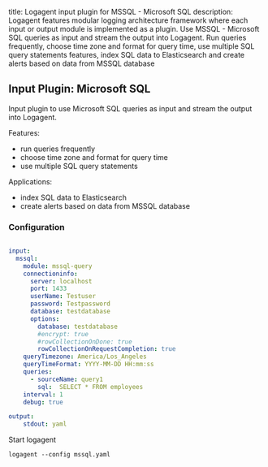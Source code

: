 title: Logagent input plugin for MSSQL - Microsoft SQL 
description: Logagent features modular logging architecture framework where each input or output module is implemented as a plugin. Use MSSQL - Microsoft SQL queries as input and stream the output into Logagent. Run queries frequently, choose time zone and format for query time, use multiple SQL query statements features, index SQL data to Elasticsearch and create alerts based on data from MSSQL database

## Input Plugin: Microsoft SQL 

Input plugin to use Microsoft SQL queries as input and stream the output into Logagent.

Features:

- run queries frequently
- choose time zone and format for query time
- use multiple SQL query statements 

Applications:

- index SQL data to Elasticsearch
- create alerts based on data from MSSQL database

### Configuration

```yaml

input:
  mssql:
    module: mssql-query
    connectioninfo: 
      server: localhost
      port: 1433
      userName: Testuser
      password: Testpassword
      database: testdatabase
      options: 
        database: testdatabase
        #encrypt: true
        #rowCollectionOnDone: true
        rowCollectionOnRequestCompletion: true
    queryTimezone: America/Los_Angeles 
    queryTimeFormat: YYYY-MM-DD HH:mm:ss
    queries: 
      - sourceName: query1
        sql:  SELECT * FROM employees
    interval: 1
    debug: true

output:
    stdout: yaml

```

Start logagent

```
logagent --config mssql.yaml
```
